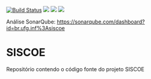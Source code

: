 [![Build Status](https://travis-ci.org/carvalhobm/SISCOE.svg?branch=master)](https://travis-ci.org/carvalhobm/SISCOE)
<a href="https://codeclimate.com/github/carvalhobm/SISCOE"><img src="https://codeclimate.com/github/carvalhobm/SISCOE/badges/gpa.svg" /></a>
<a href="https://codeclimate.com/github/carvalhobm/SISCOE/coverage"><img src="https://codeclimate.com/github/carvalhobm/SISCOE/badges/coverage.svg" /></a>
<a href="https://codeclimate.com/github/carvalhobm/SISCOE"><img src="https://codeclimate.com/github/carvalhobm/SISCOE/badges/issue_count.svg" /></a>

Análise SonarQube: https://sonarqube.com/dashboard?id=br.ufg.inf%3Asiscoe

# SISCOE
Repositório contendo o código fonte do projeto SISCOE

